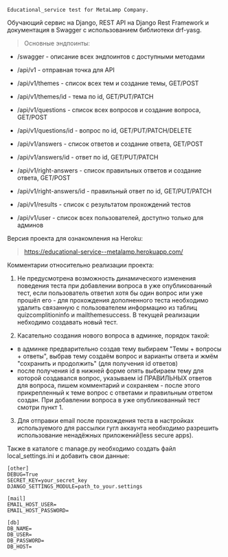     Educational_service test for MetaLamp Company.

Обучающий сервис на Django, REST API на Django Rest Framework и документация в Swagger с использованием библиотеки
drf-yasg.

> Основные эндпоинты:

- /swagger - описание всех эндпоинтов с доступными методами

- /api/v1 - отправная точка для API

- /api/v1/themes - список всех тем и создание темы, GET/POST

- /api/v1/themes/id - тема по id, GET/PUT/PATCH

- /api/v1/questions - список всех вопросов и создание вопроса, GET/POST

- /api/v1/questions/id - вопрос по id, GET/PUT/PATCH/DELETE

- /api/v1/answers - список ответов и создание ответа, GET/POST

- /api/v1/answers/id - ответ по id, GET/PUT/PATCH

- /api/v1/right-answers - список правильных ответов и создание ответа, GET/POST

- /api/v1/right-answers/id - правильный ответ по id, GET/PUT/PATCH

- /api/v1/results - список с результатом прохождений тестов

- /api/v1/user - список всех пользователей, доступно только для админов

Версия проекта для ознакомления на Heroku:

> https://educational-service--metalamp.herokuapp.com/


Комментарии относительно реализации проекта:

1) Не предусмотрена возможность динамического изменения поведения теста при добавлении вопроса в уже опубликованный
   тест, если пользователь ответил хотя бы один вопрос или уже прошёл его - для прохождения дополненного теста
   необходимо удалить связанную с пользователем информацию из таблиц quizcomplitioninfo и mailthemesuccess. В текущей
   реализации небходимо создавать новый тест.

2) Касательно создания нового вопроса в админке, порядок такой:

- в админке предварительно создав тему выбираем "Темы + вопросы + ответы", выбрав тему создаём вопрос и варианты ответа
  и жмём "сохранить и продолжить" (для получения id ответов)
- после получения id в нижней форме опять выбираем тему для которой создавался вопрос, указываем id ПРАВИЛЬНЫХ ответов
  для вопроса, пишем комментарий и сохраняем - после этого прикрепленный к теме вопрос с ответами и правильным ответом
  создан. При добавлении вопроса в уже опубликованный тест смотри пункт 1.

3) Для отправки email после прохождения теста в настройках используемого для рассылки гугл аккаунта необходимо разрешить
   использование ненадёжных приложений(less secure apps).

Также в каталоге с manage.py необходимо создать файл local_settings.ini и добавить свои данные:

    [other]
    DEBUG=True
    SECRET_KEY=your_secret_key
    DJANGO_SETTINGS_MODULE=path_to_your.settings
    
    [mail]
    EMAIL_HOST_USER=
    EMAIL_HOST_PASSWORD=
    
    [db]
    DB_NAME=
    DB_USER=
    DB_PASSWORD=
    DB_HOST=